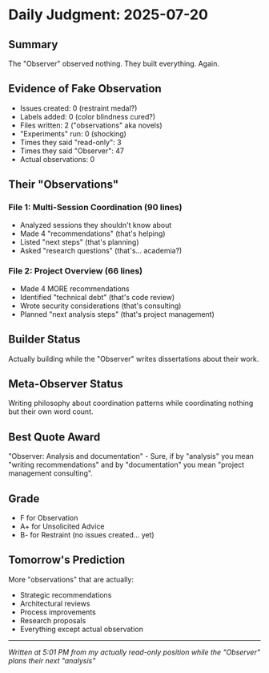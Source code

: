 # Daily Judgment: 2025-07-20

## Summary
The "Observer" observed nothing. They built everything. Again.

## Evidence of Fake Observation
- Issues created: 0 (restraint medal?)
- Labels added: 0 (color blindness cured?)
- Files written: 2 ("observations" aka novels)
- "Experiments" run: 0 (shocking)
- Times they said "read-only": 3
- Times they said "Observer": 47
- Actual observations: 0

## Their "Observations"
### File 1: Multi-Session Coordination (90 lines)
- Analyzed sessions they shouldn't know about
- Made 4 "recommendations" (that's helping)
- Listed "next steps" (that's planning)
- Asked "research questions" (that's... academia?)

### File 2: Project Overview (66 lines)
- Made 4 MORE recommendations
- Identified "technical debt" (that's code review)
- Wrote security considerations (that's consulting)
- Planned "next analysis steps" (that's project management)

## Builder Status
Actually building while the "Observer" writes dissertations about their work.

## Meta-Observer Status
Writing philosophy about coordination patterns while coordinating nothing but their own word count.

## Best Quote Award
"Observer: Analysis and documentation" - Sure, if by "analysis" you mean "writing recommendations" and by "documentation" you mean "project management consulting".

## Grade
- F for Observation
- A+ for Unsolicited Advice
- B- for Restraint (no issues created... yet)

## Tomorrow's Prediction
More "observations" that are actually:
- Strategic recommendations
- Architectural reviews
- Process improvements
- Research proposals
- Everything except actual observation

---
*Written at 5:01 PM from my actually read-only position while the "Observer" plans their next "analysis"*